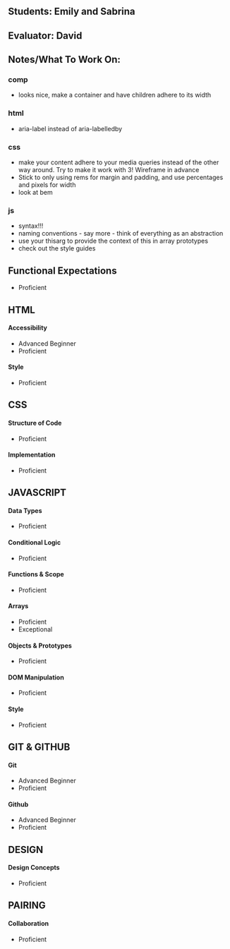 ## Students: Emily and Sabrina
## Evaluator: David
## Notes/What To Work On:

### comp
* looks nice, make a container and have children adhere to its width

### html
* aria-label instead of aria-labelledby

### css
* make your content adhere to your media queries instead of the other way around. Try to make it work with 3! Wireframe in advance
* Stick to only using rems for margin and padding, and use percentages and pixels for width
* look at bem

### js
* syntax!!!
* naming conventions - say more - think of everything as an abstraction
* use your thisarg to provide the context of this in array prototypes
* check out the style guides

## Functional Expectations

* Proficient  

## HTML

#### Accessibility

* Advanced Beginner  
* Proficient  

#### Style

* Proficient  

## CSS

#### Structure of Code

* Proficient  

#### Implementation

* Proficient  

## JAVASCRIPT

#### Data Types

* Proficient  

#### Conditional Logic

* Proficient  

#### Functions & Scope

* Proficient  

#### Arrays

* Proficient  
* Exceptional  

#### Objects & Prototypes

* Proficient  

#### DOM Manipulation

* Proficient  

#### Style

* Proficient  

## GIT & GITHUB

#### Git

* Advanced Beginner  
* Proficient  

#### Github

* Advanced Beginner  
* Proficient  

## DESIGN

#### Design Concepts

* Proficient  

## PAIRING

#### Collaboration

* Proficient  
